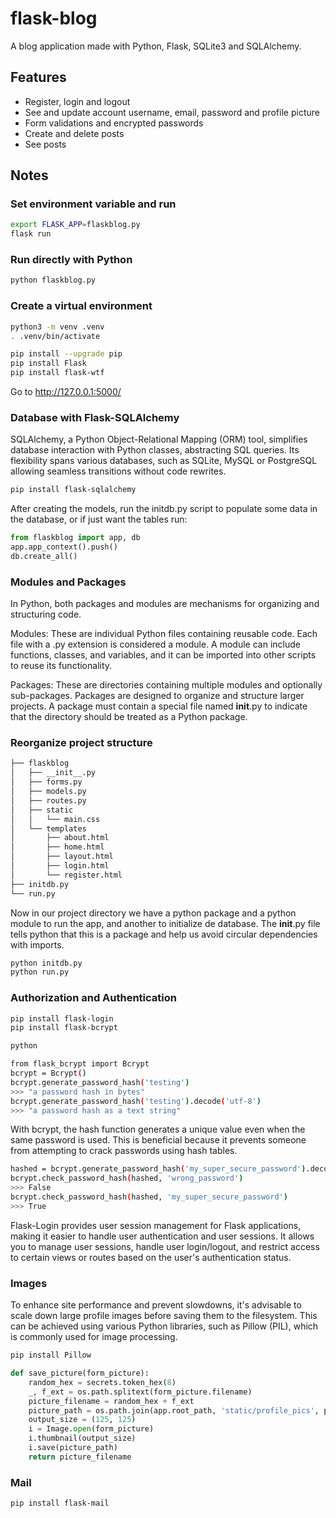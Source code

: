 # flask-blog
A blog application made with Python, Flask, SQLite3 and SQLAlchemy.

## Features
  - Register, login and logout
  - See and update account username, email, password and profile picture
  - Form validations and encrypted passwords
  - Create and delete posts
  - See posts

## Notes

### Set environment variable and run
```bash
export FLASK_APP=flaskblog.py
flask run
```

### Run directly with Python
```bash
python flaskblog.py
```

### Create a virtual environment 
```bash
python3 -m venv .venv
. .venv/bin/activate

pip install --upgrade pip
pip install Flask
pip install flask-wtf
```

Go to http://127.0.0.1:5000/

### Database with Flask-SQLAlchemy
SQLAlchemy, a Python Object-Relational Mapping (ORM) tool, simplifies database interaction with Python classes, abstracting SQL queries. Its flexibility spans various databases, such as SQLite, MySQL or PostgreSQL allowing seamless transitions without code rewrites.

```bash
pip install flask-sqlalchemy
```

After creating the models, run the initdb.py script to populate some data in the database, or if just want the tables run:
```python
from flaskblog import app, db
app.app_context().push()
db.create_all()
```

### Modules and Packages
In Python, both packages and modules are mechanisms for organizing and structuring code.

Modules: These are individual Python files containing reusable code. Each file with a .py extension is considered a module. A module can include functions, classes, and variables, and it can be imported into other scripts to reuse its functionality.

Packages: These are directories containing multiple modules and optionally sub-packages. Packages are designed to organize and structure larger projects. A package must contain a special file named __init__.py to indicate that the directory should be treated as a Python package.


### Reorganize project structure

```bash
├── flaskblog
│   ├── __init__.py
│   ├── forms.py
│   ├── models.py
│   ├── routes.py
│   ├── static
│   │   └── main.css
│   └── templates
│       ├── about.html
│       ├── home.html
│       ├── layout.html
│       ├── login.html
│       └── register.html
├── initdb.py
└── run.py
```

Now in our project directory we have a python package and a python module to run the app, and another to initialize de database.
The __init__.py file tells python that this is a package and help us avoid circular dependencies with imports.

```bash
python initdb.py
python run.py
```

### Authorization and Authentication
```bash
pip install flask-login
pip install flask-bcrypt

python

from flask_bcrypt import Bcrypt
bcrypt = Bcrypt()
bcrypt.generate_password_hash('testing')
>>> "a password hash in bytes"
bcrypt.generate_password_hash('testing').decode('utf-8')
>>> "a password hash as a text string"
```

With bcrypt, the hash function generates a unique value even when the same password is used. This is beneficial because it prevents someone from attempting to crack passwords using hash tables.

```bash
hashed = bcrypt.generate_password_hash('my_super_secure_password').decode('utf-8')
bcrypt.check_password_hash(hashed, 'wrong_password')
>>> False
bcrypt.check_password_hash(hashed, 'my_super_secure_password')
>>> True
```

Flask-Login provides user session management for Flask applications, making it easier to handle user authentication and user sessions. It allows you to manage user sessions, handle user login/logout, and restrict access to certain views or routes based on the user's authentication status.

### Images
To enhance site performance and prevent slowdowns, it's advisable to scale down large profile images before saving them to the filesystem. This can be achieved using various Python libraries, such as Pillow (PIL), which is commonly used for image processing.

```bash
pip install Pillow
```

```python
def save_picture(form_picture):
    random_hex = secrets.token_hex(8)
    _, f_ext = os.path.splitext(form_picture.filename)
    picture_filename = random_hex + f_ext
    picture_path = os.path.join(app.root_path, 'static/profile_pics', picture_filename)
    output_size = (125, 125)
    i = Image.open(form_picture)
    i.thumbnail(output_size)
    i.save(picture_path)
    return picture_filename
```

### Mail

```bash
pip install flask-mail
```